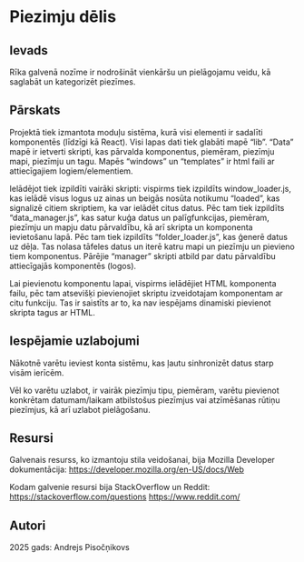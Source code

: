 # Piezimju dēlis

## Ievads

Rīka galvenā nozīme ir nodrošināt vienkāršu un pielāgojamu veidu, kā saglabāt un kategorizēt piezīmes. 

## Pārskats

Projektā tiek izmantota moduļu sistēma, kurā visi elementi ir sadalīti komponentēs (līdzīgi kā React). 
Visi lapas dati tiek glabāti mapē “lib”. 
“Data” mapē ir ietverti skripti, kas pārvalda komponentus, piemēram, piezīmju mapi, piezīmju un tagu. 
Mapēs “windows” un “templates” ir html faili ar attiecīgajiem logiem/elementiem. 

Ielādējot tiek izpildīti vairāki skripti: vispirms tiek izpildīts window_loader.js, kas ielādē visus logus uz ainas un beigās nosūta notikumu “loaded”, kas signalizē citiem skriptiem, ka var ielādēt citus datus. 
Pēc tam tiek izpildīts “data_manager.js”, kas satur kuģa datus un palīgfunkcijas, piemēram, piezīmju un mapju datu pārvaldību, kā arī skripta un komponenta ievietošanu lapā. 
Pēc tam tiek izpildīts “folder_loader.js”, kas ģenerē datus uz dēļa. Tas nolasa tāfeles datus un iterē katru mapi un piezīmju un pievieno tiem komponentus. 
Pārējie “manager” skripti atbild par datu pārvaldību attiecīgajās komponentēs (logos).

Lai pievienotu komponentu lapai, vispirms ielādējiet HTML komponenta failu, pēc tam atsevišķi pievienojiet skriptu izveidotajam komponentam ar citu funkciju. Tas ir saistīts ar to, ka nav iespējams dinamiski pievienot skripta tagus ar HTML.

## Iespējamie uzlabojumi

Nākotnē varētu ieviest konta sistēmu, kas ļautu sinhronizēt datus starp visām ierīcēm. 

Vēl ko varētu uzlabot, ir vairāk piezīmju tipu, piemēram, varētu pievienot konkrētam datumam/laikam atbilstošus piezīmjus vai atzīmēšanas rūtiņu piezīmjus, kā arī uzlabot pielāgošanu.

## Resursi 

Galvenais resurss, ko izmantoju stila veidošanai, bija Mozilla Developer dokumentācija: 
https://developer.mozilla.org/en-US/docs/Web

Kodam galvenie resursi bija StackOverflow un Reddit: 
https://stackoverflow.com/questions 
https://www.reddit.com/

## Autori 

2025 gads: Andrejs Pisočņikovs


